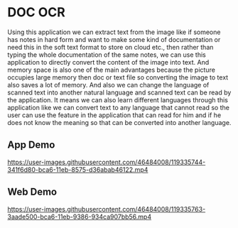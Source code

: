 # **DOC OCR**
Using this application we can extract text from the image like if someone has notes in hard form and want to make
some kind of documentation or need this in the soft text format to store on cloud etc., then rather than typing the
whole documentation of the same notes, we can use this application to directly convert the content of the image
into text. And memory space is also one of the main advantages because the picture occupies large memory then
doc or text file so converting the image to text also saves a lot of memory.
And also we can change the language of scanned text into another natural language and scanned text can be read
by the application. It means we can also learn different languages through this application like we can convert text
to any language that cannot read so the user can use the feature in the application that can read for him and if he
does not know the meaning so that can be converted into another language.

## App Demo


https://user-images.githubusercontent.com/46484008/119335744-341f6d80-bca6-11eb-8575-d36abab46122.mp4


## Web Demo


https://user-images.githubusercontent.com/46484008/119335763-3aade500-bca6-11eb-9386-934ca907bb56.mp4



